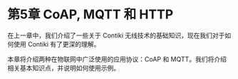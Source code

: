 # 第5章 CoAP, MQTT 和 HTTP

在上一章中，我们介绍了一些关于 Contiki 无线技术的基础知识，现在我们对于如何使用 Contiki 有了更深的理解。

本章将介绍两种在物联网中广泛使用的应用协议：CoAP 和 MQTT。我们将介绍相关基本知识点，并说明如何使用示例。


